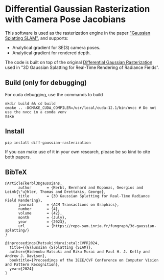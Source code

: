 # Differential Gaussian Rasterization with Camera Pose Jacobians

This software is used as the rasterization engine in the paper ["Gaussian Splatting SLAM"](https://arxiv.org/abs/2312.06741), and supports:

* Analytical gradient for SE(3) camera poses.
* Analytical gradient for rendered depth.

The code is built on top of the original [Differential Gaussian Rasterization](https://github.com/graphdeco-inria/diff-gaussian-rasterization) used in "3D Gaussian Splatting for Real-Time Rendering of Radiance Fields".

## Build (only for debugging)
For cuda debugging, use the commands to build
```
mkdir build && cd build
cmake .. -DCMAKE_CUDA_COMPILER=/usr/local/cuda-12.1/bin/nvcc # Do not use the nvcc in a conda venv
make
```

## Install
```
pip install diff-gaussian-rasterization
```

If you can make use of it in your own research, please be so kind to cite both papers.


<section class="section" id="BibTeX">
  <div class="container is-max-desktop content">
    <h2 class="title">BibTeX</h2>
    <pre><code>@Article{kerbl3Dgaussians,
      author       = {Kerbl, Bernhard and Kopanas, Georgios and Leimk{\"u}hler, Thomas and Drettakis, George},
      title        = {3D Gaussian Splatting for Real-Time Radiance Field Rendering},
      journal      = {ACM Transactions on Graphics},
      number       = {4},
      volume       = {42},
      month        = {July},
      year         = {2023},
      url          = {https://repo-sam.inria.fr/fungraph/3d-gaussian-splatting/}
}</code></pre>
</code></pre>
    <pre><code>@inproceedings{Matsuki:Murai:etal:CVPR2024,
  title={{G}aussian {S}platting {SLAM}},
  author={Hidenobu Matsuki and Riku Murai and Paul H. J. Kelly and Andrew J. Davison},
  booktitle={Proceedings of the IEEE/CVF Conference on Computer Vision and Pattern Recognition},
  year={2024}
}</code></pre>

</div>
</section>

